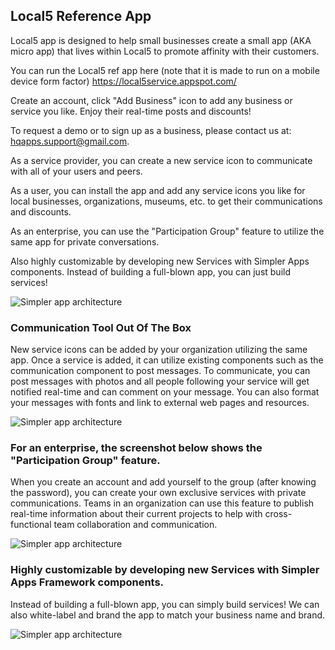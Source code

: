 ## Local5 Reference App
      
Local5 app is designed to help small businesses create a small app (AKA micro app) that lives within Local5 to promote affinity with their customers. 

You can run the Local5 ref app here (note that it is made to run on a mobile device form factor)
https://local5service.appspot.com/

Create an account, click "Add Business" icon to add any business or service you like. Enjoy their real-time posts and discounts!

To request a demo or to sign up as a business, please contact us at: hqapps.support@gmail.com.

As a service provider, you can create a new service icon to communicate with all of your users and peers.

As a user, you can install the app and add any service icons you like for local businesses, organizations, museums, etc. to get their communications and discounts.

As an enterprise, you can use the "Participation Group" feature to utilize the same app for private conversations.

Also highly customizable by developing new Services with Simpler Apps components. Instead of building a full-blown app, you can just build services!

![Simpler app architecture](https://simplerapps.appspot.com/app/res/pics/l5/svchome2.png)


### Communication Tool Out Of The Box

New service icons can be added by your organization utilizing the same app. Once a service is added, it can utilize existing components such as the communication component to post messages.
To communicate, you can post messages with photos and all people following your service will get notified real-time and can comment on your message.
You can also format your messages with fonts and link to external web pages and resources.

![Simpler app architecture](https://simplerapps.appspot.com/app/res/pics/l5/org-post.png)

### For an enterprise, the screenshot below shows the "Participation Group" feature.

When you create an account and add yourself to the group (after knowing the password), you can create your own exclusive services with private communications.
Teams in an organization can use this feature to publish real-time information about their current projects to help with cross-functional team collaboration and communication.

![Simpler app architecture](https://simplerapps.appspot.com/app/res/pics/l5/myacct.png)

### Highly customizable by developing new Services with Simpler Apps Framework components. 

Instead of building a full-blown app, you can simply build services!
We can also white-label and brand the app to match your business name and brand.

![Simpler app architecture](https://simplerapps.appspot.com/app/res/pics/l5/svc-cust.png)







